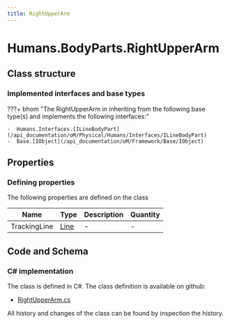 ```yaml
---
title: RightUpperArm
---
```


# Humans.BodyParts.RightUpperArm



## Class structure

### Implemented interfaces and base types

???+ bhom "The RightUpperArm in inheriting from the following base type(s) and implements the following interfaces:"

    -  Humans.Interfaces.[ILineBodyPart](/api_documentation/oM/Physical/Humans/Interfaces/ILineBodyPart)
    -  Base.[IObject](/api_documentation/oM/Framework/Base/IObject)


## Properties



### Defining properties

The following properties are defined on the class

| Name             | Type             | Description      | Quantity         |
|------------------|------------------|------------------|------------------|
| TrackingLine | [Line](/api_documentation/oM/Dimensional/Geometry/Line) | - | - |


## Code and Schema

### C# implementation

The class is defined in C#. The class definition is available on github:

- [RightUpperArm.cs](https://github.com/BHoM/BHoM/blob/develop/Humans_oM/BodyParts\RightUpperArm.cs)

All history and changes of the class can be found by inspection the history.

